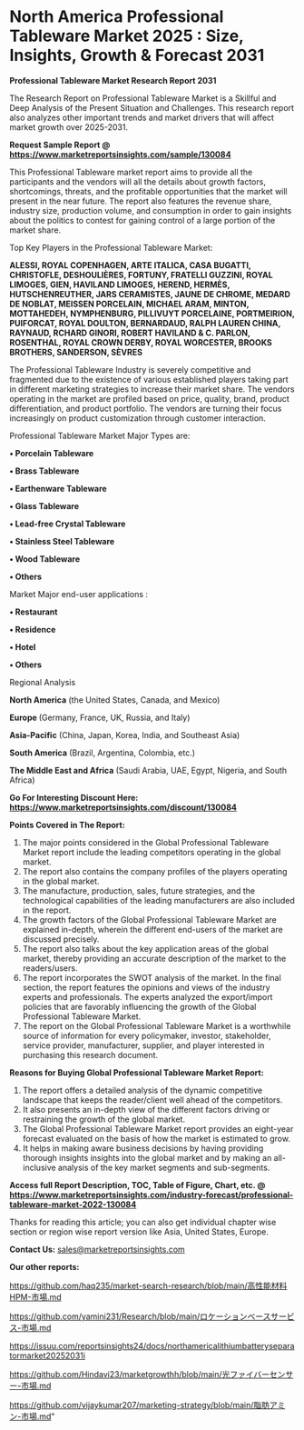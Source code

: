 # North America Professional Tableware Market 2025 : Size, Insights, Growth & Forecast 2031

<strong>Professional Tableware Market Research Report 2031</strong>

The Research Report on Professional Tableware Market is a Skillful and Deep Analysis of the Present Situation and Challenges. This research report also analyzes other important trends and market drivers that will affect market growth over 2025-2031.

<strong>Request Sample Report @ <a href=https://www.marketreportsinsights.com/sample/130084>https://www.marketreportsinsights.com/sample/130084</a></strong>

This Professional Tableware market report aims to provide all the participants and the vendors will all the details about growth factors, shortcomings, threats, and the profitable opportunities that the market will present in the near future. The report also features the revenue share, industry size, production volume, and consumption in order to gain insights about the politics to contest for gaining control of a large portion of the market share.

Top Key Players in the Professional Tableware Market:

<strong>ALESSI, ROYAL COPENHAGEN, ARTE ITALICA, CASA BUGATTI, CHRISTOFLE, DESHOULIÈRES, FORTUNY, FRATELLI GUZZINI, ROYAL LIMOGES, GIEN, HAVILAND LIMOGES, HEREND, HERMÈS, HUTSCHENREUTHER, JARS CERAMISTES, JAUNE DE CHROME, MEDARD DE NOBLAT, MEISSEN PORCELAIN, MICHAEL ARAM, MINTON, MOTTAHEDEH, NYMPHENBURG, PILLIVUYT PORCELAINE, PORTMEIRION, PUIFORCAT, ROYAL DOULTON, BERNARDAUD, RALPH LAUREN CHINA, RAYNAUD, RCHARD GINORI, ROBERT HAVILAND & C. PARLON, ROSENTHAL, ROYAL CROWN DERBY, ROYAL WORCESTER, BROOKS BROTHERS, SANDERSON, SÈVRES</strong>

The Professional Tableware Industry is severely competitive and fragmented due to the existence of various established players taking part in different marketing strategies to increase their market share. The vendors operating in the market are profiled based on price, quality, brand, product differentiation, and product portfolio. The vendors are turning their focus increasingly on product customization through customer interaction.

Professional Tableware Market Major Types are:

<strong>• Porcelain Tableware

• Brass Tableware

• Earthenware Tableware

• Glass Tableware

• Lead-free Crystal Tableware

• Stainless Steel Tableware

• Wood Tableware

• Others</strong>

Market Major end-user applications :

<strong>• Restaurant

• Residence

• Hotel

• Others</strong>

Regional Analysis

</u><strong><b>North America</b></strong> (the United States, Canada, and Mexico)

<strong><b>Europe </b></strong>(Germany, France, UK, Russia, and Italy)

<strong><b>Asia-Pacific</b></strong> (China, Japan, Korea, India, and Southeast Asia)

<strong><b>South America</b></strong> (Brazil, Argentina, Colombia, etc.)

<strong><b>The Middle East and Africa</b></strong> (Saudi Arabia, UAE, Egypt, Nigeria, and South Africa)

<strong>Go For Interesting Discount Here: <a href=https://www.marketreportsinsights.com/discount/130084>https://www.marketreportsinsights.com/discount/130084</a></strong>

<strong>Points Covered in The Report:</strong>
<ol>
  <li>The major points considered in the Global Professional Tableware Market report include the leading competitors operating in the global market.</li>
  <li>The report also contains the company profiles of the players operating in the global market.</li>
  <li>The manufacture, production, sales, future strategies, and the technological capabilities of the leading manufacturers are also included in the report.</li>
  <li>The growth factors of the Global Professional Tableware Market are explained in-depth, wherein the different end-users of the market are discussed precisely.</li>
  <li>The report also talks about the key application areas of the global market, thereby providing an accurate description of the market to the readers/users.</li>
  <li>The report incorporates the SWOT analysis of the market. In the final section, the report features the opinions and views of the industry experts and professionals. The experts analyzed the export/import policies that are favorably influencing the growth of the Global Professional Tableware Market.</li>
  <li>The report on the Global Professional Tableware Market is a worthwhile source of information for every policymaker, investor, stakeholder, service provider, manufacturer, supplier, and player interested in purchasing this research document.</li>
</ol>
<strong>Reasons for Buying Global Professional Tableware Market Report:</strong>

<ol>
  <li>The report offers a detailed analysis of the dynamic competitive landscape that keeps the reader/client well ahead of the competitors.</li>
  <li>It also presents an in-depth view of the different factors driving or restraining the growth of the global market.</li>
  <li>The Global Professional Tableware Market report provides an eight-year forecast evaluated on the basis of how the market is estimated to grow.</li>
  <li>It helps in making aware business decisions by having providing thorough insights insights into the global market and by making an all-inclusive analysis of the key market segments and sub-segments.</li>
</ol>
<strong>Access full Report Description, TOC, Table of Figure, Chart, etc. @ <a href=https://www.marketreportsinsights.com/industry-forecast/professional-tableware-market-2022-130084>https://www.marketreportsinsights.com/industry-forecast/professional-tableware-market-2022-130084</a></strong>


Thanks for reading this article; you can also get individual chapter wise section or region wise report version like Asia, United States, Europe.

<strong>Contact Us:</strong>
sales@marketreportsinsights.com

<strong>Our other reports:</strong>

<a href=https://github.com/haq235/market-search-research/blob/main/高性能材料HPM-市場.md>https://github.com/haq235/market-search-research/blob/main/高性能材料HPM-市場.md</a>

<a href=https://github.com/yamini231/Research/blob/main/ロケーションベースサービス-市場.md>https://github.com/yamini231/Research/blob/main/ロケーションベースサービス-市場.md</a>

<a href=https://issuu.com/reportsinsights24/docs/northamericalithiumbatteryseparatormarket20252031i>https://issuu.com/reportsinsights24/docs/northamericalithiumbatteryseparatormarket20252031i</a>

<a href=https://github.com/Hindavi23/marketgrowthh/blob/main/光ファイバーセンサー-市場.md>https://github.com/Hindavi23/marketgrowthh/blob/main/光ファイバーセンサー-市場.md</a>

<a href=https://github.com/vijaykumar207/marketing-strategy/blob/main/脂肪アミン-市場.md>https://github.com/vijaykumar207/marketing-strategy/blob/main/脂肪アミン-市場.md</a>"
